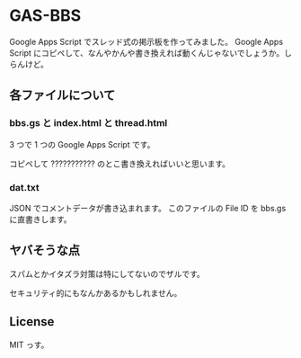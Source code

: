 # GAS-BBS

Google Apps Script でスレッド式の掲示板を作ってみました。
Google Apps Script にコピペして、なんやかんや書き換えれば動くんじゃないでしょうか。しらんけど。

## 各ファイルについて
### bbs.gs と index.html と thread.html
3 つで 1 つの Google Apps Script です。

コピペして ??????????? のとこ書き換えればいいと思います。

### dat.txt
JSON でコメントデータが書き込まれます。
このファイルの File ID を bbs.gs に直書きします。

## ヤバそうな点
スパムとかイタズラ対策は特にしてないのでザルです。

セキュリティ的にもなんかあるかもしれません。

## License
MIT っす。
